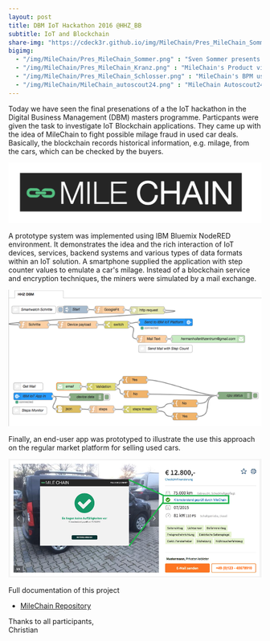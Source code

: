 ```yaml
---
layout: post
title: DBM IoT Hackathon 2016 @HHZ_BB
subtitle: IoT and Blockchain
share-img: "https://cdeck3r.github.io/img/MileChain/Pres_MileChain_Sommer.png"
bigimg:
  - "/img/MileChain/Pres_MileChain_Sommer.png" : "Sven Sommer presents MileChain (2016)"
  - "/img/MileChain/Pres_MileChain_Kranz.png" : "MileChain's Product vision (2016)"
  - "/img/MileChain/Pres_MileChain_Schlosser.png" : "MileChain's BPM use case  (2016)"  
  - "/img/MileChain/MileChain_autoscout24.png" : "MileChain Autoscout24 integration (2016)"
---
```


Today we have seen the final presenations of a the IoT hackathon in the Digital Business Management (DBM) masters programme.
Particpants were given the task to investigate IoT Blockchain applications. They came up with the idea of MileChain to fight possible milage fraud in used car deals. Basically, the blockchain records historical information, e.g. milage, from the cars, which can be checked by the buyers. 

![MileChain Logo](/img/MileChain/MileChain_Logo.png)

A prototype system was implemented using IBM Bluemix NodeRED environment. It demonstrates the idea and the rich interaction of
IoT devices, services, backend systems and various types of data formats within an IoT solution.
A smartphone supplied the application with step counter values to emulate a car's milage. Instead of a blockchain service and encryption techniques, 
the miners were simulated by a mail exchange. 

![NodeRED MileChain Application](/img/MileChain/MileChain_NodeRED.png)

Finally, an end-user app was prototyped to illustrate the use this approach on the regular market platform for selling used cars.

![Autoscout24 Integration with MileChain](/img/MileChain/MileChain_autoscout24.png)

Full documentation of this project

* [MileChain Repository](https://github.com/NathalieH392/Blockchain_IoT_HHZ)

Thanks to all participants,   
Christian

